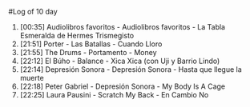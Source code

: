 #Log of 10 day

1. [00:35] Audiolibros favoritos - Audiolibros favoritos - La Tabla Esmeralda de Hermes Trismegisto
1. [21:51] Porter - Las Batallas - Cuando Lloro
1. [21:55] The Drums - Portamento - Money
1. [22:12] El Búho - Balance - Xica Xica (con Uji y Barrio Lindo)
1. [22:14] Depresión Sonora - Depresión Sonora - Hasta que llegue la muerte
1. [22:18] Peter Gabriel - Depresión Sonora - My Body Is A Cage
1. [22:25] Laura Pausini - Scratch My Back - En Cambio No
